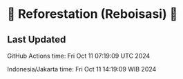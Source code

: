 
# 🌳 Reforestation (Reboisasi) 🌲

## Last Updated

GitHub Actions time: Fri Oct 11 07:19:09 UTC 2024

Indonesia/Jakarta time: Fri Oct 11 14:19:09 WIB 2024
